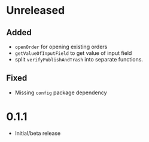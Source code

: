# Unreleased

## Added

- `openOrder` for opening existing orders
- `getValueOfInputField` to get value of input field
- split `verifyPublishAndTrash` into separate functions.

## Fixed

- Missing `config` package dependency

# 0.1.1

- Initial/beta release
